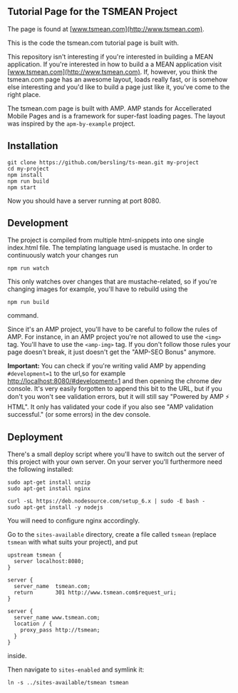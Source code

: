 ## Tutorial Page for the TSMEAN Project

The page is found at [www.tsmean.com](http://www.tsmean.com).

This is the code the tsmean.com tutorial page is built with.

This repository isn't interesting if you're interested in building a MEAN
application. If you're interested in how to build a a MEAN application visit
[www.tsmean.com](http://www.tsmean.com). If, however, you think the
tsmean.com page has an awesome layout, loads really fast, or is somehow else
interesting and you'd like to build a page just like it, you've come to the right place.

The tsmean.com page is built with AMP. AMP stands for Accellerated Mobile Pages
and is a framework for super-fast loading pages. The layout
was inspired by the `apm-by-example` project.

## Installation

```
git clone https://github.com/bersling/ts-mean.git my-project
cd my-project
npm install
npm run build
npm start
```

Now you should have a server running at port 8080.

## Development

The project is compiled from multiple html-snippets into one single
index.html file. The templating language used is mustache. In order
to continuously watch your changes run
```
npm run watch
```

This only watches over changes that are mustache-related, so if you're
changing images for example, you'll have to rebuild using the
```
npm run build
```
command.

Since it's an AMP project, you'll have to be careful to follow the rules
of AMP. For instance, in an AMP project you're not allowed to use
the `<img>` tag. You'll have to use the `<amp-img>` tag. If you don't follow those rules
your page doesn't break, it just doesn't get the "AMP-SEO Bonus" anymore.

**Important:** You can check if you're writing valid AMP by appending `#development=1`
to the url,so for example
[http://localhost:8080/#development=1](http://localhost:8080/#development=1)
and then opening the chrome dev console.
It's very easily forgotten to append this bit to the URL, but if you don't
you won't see validation errors, but it will still say "Powered by AMP ⚡ HTML".
It only has validated your code if you also see "AMP validation successful." (or some errors)
in the dev console.



## Deployment
There's a small deploy script where you'll have to switch out
the server of this project with your own server. On your server you'll
furthermore need the following installed:

```
sudo apt-get install unzip
sudo apt-get install nginx

curl -sL https://deb.nodesource.com/setup_6.x | sudo -E bash -
sudo apt-get install -y nodejs

```

You will need to configure nginx accordingly.

Go to the `sites-available` directory, create a file called `tsmean`
(replace `tsmean` with what suits your project), and put
```
upstream tsmean {
  server localhost:8080;
}

server {
  server_name  tsmean.com;
  return       301 http://www.tsmean.com$request_uri;
}

server {
  server_name www.tsmean.com;
  location / {
    proxy_pass http://tsmean;
  }
}

```
inside.

Then navigate to `sites-enabled` and symlink it:
```
ln -s ../sites-available/tsmean tsmean
```
